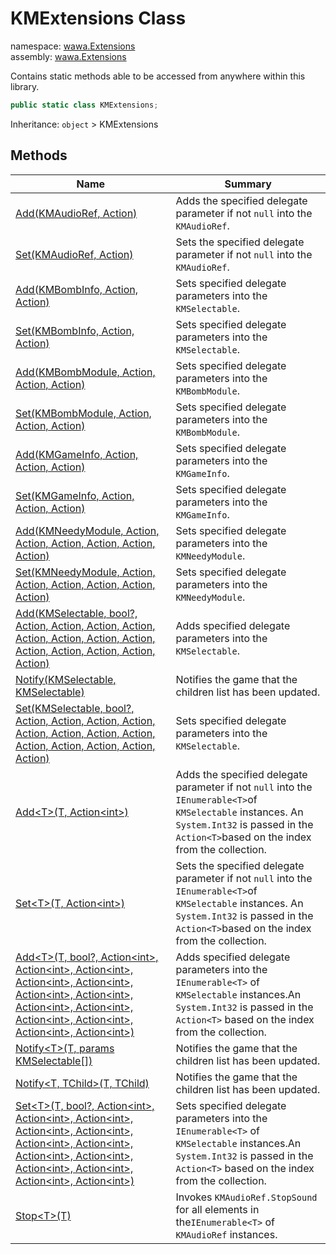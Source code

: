 # KMExtensions Class

namespace: [wawa\.Extensions](../wawa.Extensions.md)<br />
assembly: [wawa\.Extensions](../../wawa.Extensions.md)

Contains static methods able to be accessed from anywhere within this library\.

```csharp
public static class KMExtensions;
```

Inheritance: `object` > KMExtensions

## Methods

| Name | Summary |
|------|---------|
| [Add\(KMAudioRef, Action\)](./KMExtensions/Add.md) | Adds the specified delegate parameter if not `null` into the `KMAudioRef`\. |
| [Set\(KMAudioRef, Action\)](./KMExtensions/Set.md) | Sets the specified delegate parameter if not `null` into the `KMAudioRef`\. |
| [Add\(KMBombInfo, Action, Action\)](./KMExtensions/Add.md) | Sets specified delegate parameters into the `KMSelectable`\. |
| [Set\(KMBombInfo, Action, Action\)](./KMExtensions/Set.md) | Sets specified delegate parameters into the `KMSelectable`\. |
| [Add\(KMBombModule, Action, Action, Action\)](./KMExtensions/Add.md) | Sets specified delegate parameters into the `KMBombModule`\. |
| [Set\(KMBombModule, Action, Action, Action\)](./KMExtensions/Set.md) | Sets specified delegate parameters into the `KMBombModule`\. |
| [Add\(KMGameInfo, Action, Action, Action\)](./KMExtensions/Add.md) | Sets specified delegate parameters into the `KMGameInfo`\. |
| [Set\(KMGameInfo, Action, Action, Action\)](./KMExtensions/Set.md) | Sets specified delegate parameters into the `KMGameInfo`\. |
| [Add\(KMNeedyModule, Action, Action, Action, Action, Action, Action\)](./KMExtensions/Add.md) | Sets specified delegate parameters into the `KMNeedyModule`\. |
| [Set\(KMNeedyModule, Action, Action, Action, Action, Action, Action\)](./KMExtensions/Set.md) | Sets specified delegate parameters into the `KMNeedyModule`\. |
| [Add\(KMSelectable, bool?, Action, Action, Action, Action, Action, Action, Action, Action, Action, Action, Action, Action, Action\)](./KMExtensions/Add.md) | Adds specified delegate parameters into the `KMSelectable`\. |
| [Notify\(KMSelectable, KMSelectable\)](./KMExtensions/Notify.md) | Notifies the game that the children list has been updated\. |
| [Set\(KMSelectable, bool?, Action, Action, Action, Action, Action, Action, Action, Action, Action, Action, Action, Action, Action\)](./KMExtensions/Set.md) | Sets specified delegate parameters into the `KMSelectable`\. |
| [Add\<T\>\(T, Action\<int\>\)](./KMExtensions/Add.md) | Adds the specified delegate parameter if not `null` into the `IEnumerable<T>`of `KMSelectable` instances\. An `System.Int32` is passed in the `Action<T>`based on the index from the collection\. |
| [Set\<T\>\(T, Action\<int\>\)](./KMExtensions/Set.md) | Sets the specified delegate parameter if not `null` into the `IEnumerable<T>`of `KMSelectable` instances\. An `System.Int32` is passed in the `Action<T>`based on the index from the collection\. |
| [Add\<T\>\(T, bool?, Action\<int\>, Action\<int\>, Action\<int\>, Action\<int\>, Action\<int\>, Action\<int\>, Action\<int\>, Action\<int\>, Action\<int\>, Action\<int\>, Action\<int\>, Action\<int\>, Action\<int\>\)](./KMExtensions/Add.md) | Adds specified delegate parameters into the `IEnumerable<T>` of `KMSelectable` instances\.An `System.Int32` is passed in the `Action<T>` based on the index from the collection\. |
| [Notify\<T\>\(T, params KMSelectable\[\]\)](./KMExtensions/Notify.md) | Notifies the game that the children list has been updated\. |
| [Notify\<T, TChild\>\(T, TChild\)](./KMExtensions/Notify.md) | Notifies the game that the children list has been updated\. |
| [Set\<T\>\(T, bool?, Action\<int\>, Action\<int\>, Action\<int\>, Action\<int\>, Action\<int\>, Action\<int\>, Action\<int\>, Action\<int\>, Action\<int\>, Action\<int\>, Action\<int\>, Action\<int\>, Action\<int\>\)](./KMExtensions/Set.md) | Sets specified delegate parameters into the `IEnumerable<T>` of `KMSelectable` instances\.An `System.Int32` is passed in the `Action<T>` based on the index from the collection\. |
| [Stop\<T\>\(T\)](./KMExtensions/Stop.md) | Invokes `KMAudioRef.StopSound` for all elements in the`IEnumerable<T>` of `KMAudioRef` instances\. |

